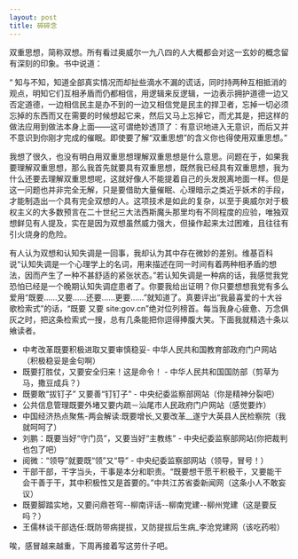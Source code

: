 ```yaml
---
layout: post
title: 碎碎念
---
```


双重思想，简称双想。所有看过奥威尔一九八四的人大概都会对这一玄妙的概念留有深刻的印象。书中说道：

“ 知与不知，知道全部真实情况而却扯些滴水不漏的谎话，同时持两种互相抵消的观点，明知它们互相矛盾而仍都相信，用逻辑来反逻辑，一边表示拥护道德一边又否定道德，一边相信民主是办不到的一边又相信党是民主的捍卫者，忘掉一切必须忘掉的东西而又在需要的时候想起它来，然后又马上忘掉它，而尤其是，把这样的做法应用到做法本身上面——这可谓绝妙透顶了：有意识地进入无意识，而后又并不意识到你刚才完成的催眠。即使要了解“双重思想”的含义你也得使用双重思想。”

我想了很久，也没有明白用双重思想理解双重思想是什么意思。问题在于，如果我要理解双重思想，那么我首先就要具有双重思想，既然我已经具有双重思想，我为什么还要去理解双重思想呢，这就好像人不能提着自己的头发脱离地面一样。但是这一问题也并非完全无解，只是要借助大量催眠、心理暗示之类近乎妖术的手段，才能制造出一个具有完全双想的人。这项技术是如此的复杂，以至于奥威尔对于极权主义的大多数预言在二十世纪三大法西斯魔头那里均有不同程度的应验，唯独双想鲜见有人提及，实在是因为双想虽然威力强大，但操作起来太过困难，且往往有引火烧身的危险。

有人认为双想和认知失调是一回事，我却认为其中存在微妙的差别。维基百科说“认知失调是一个心理学上的名词，用来描述在同一时间有着两种相矛盾的想法，因而产生了一种不甚舒适的紧张状态。”若认知失调是一种病的话，我感觉我党恐怕已经是一个晚期认知失调症患者了。你要我给出证明？你只要想想我党有多么爱用“既要……又要……还要……更要……”就知道了。真要评出“我最喜爱的十大谷歌检索式”的话，“既要 又要 site:gov.cn”绝对位列榜首。每当我身心疲惫、万念俱灰之时，把这条检索式一搜，总有几条能把你逗得捧腹大笑。下面我就精选十条以飨读者。

  * 中考改革既要积极进取又要审慎稳妥- 中华人民共和国教育部政府门户网站（积极稳妥是金句啊）
  * 既要打胜仗，又要安全归来！这是命令！ - 中华人民共和国国防部（剪草为马，撒豆成兵？）
  * 既要敢“拔钉子” 又要善“钉钉子” - 中央纪委监察部网站（你是精神分裂吧）
  * 公共信息管理既要外堵又要内疏－汕尾市人民政府门户网站（感觉要炸）
  * 中国经济热点聚焦-两会解读:既要增长,又要改革__遂宁大英县人民检察院（我就呵呵了）
  * 刘鹏：既要当好“守门员”，又要当好“主教练” - 中央纪委监察部网站(你把裁判也包了吧）
  * 阅微：“领导”就要既“领”又“导” - 中央纪委监察部网站（领导，冒号！）
  * 干部干部，干字当头，干事是本分和职责。“既要想干愿干积极干，又要能干会干善于干，其中积极性又是首要的。”中共江苏省委新闻网（这条小人不敢妄议）
  * 既要脚踏实地，又要问鼎苍穹--柳南评话--柳南党建--柳州党建（这是要反吗？）
  * 王儒林谈干部选任:既防带病提拔，又防提拔后生病_李沧党建网（该吃药啦）
  
唉，感冒越来越重，下周再接着写这劳什子吧。

